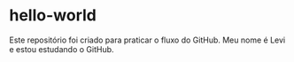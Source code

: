 # hello-world
Este repositório foi criado para praticar o fluxo do GitHub.
Meu nome é Levi e estou estudando o GitHub.
